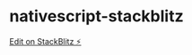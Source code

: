 # nativescript-stackblitz

[Edit on StackBlitz ⚡️](https://stackblitz.com/edit/nativescript-stackblitz-templates-ynuytz)